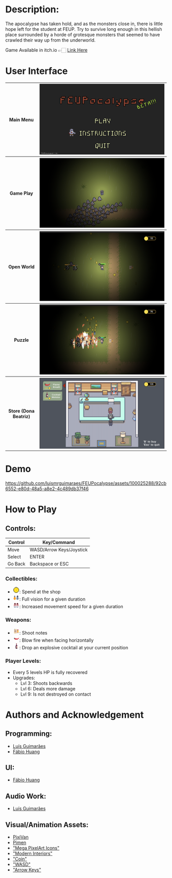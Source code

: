 
# Description:
The apocalypse has taken hold, and as the monsters close in, there is little hope left for the student at FEUP. Try to survive long enough in this hellish place surrounded by a horde of grotesque monsters that seemed to have crawled their way up from the underworld.

Game Available in itch.io 👉🏻 [Link Here](https://hail-seitan.itch.io/feupocalypse)

# User Interface
<table>
   <tr>
    <th>Main Menu</th>
    <th><img src="./img/screenshot_0.png" alt="Main Menu"></th>
  </tr>
  <tr>
    <th>Game Play</th>
    <th><img src="./img/screenshot_1.png" alt="Game Play 1" ></th>
  </tr>
  <tr>
    <th>Open World</th>
    <th><img src="./img/screenshot_2.png" alt="Game Play 2" ></th>
  </tr>
  <tr>
    <th>Puzzle</th>
    <th><img src="./img/screenshot_3.png" alt="Game Play 3" ></th>
  </tr>
  <tr>
    <th>Store (Dona Beatriz)</th>
    <th><img src="./img/screenshot_4.png" alt="Store" ></th>
  </tr>
  
</table>

# Demo
https://github.com/luismrguimaraes/FEUPocalypse/assets/100025288/92cb6552-e80d-48a5-a8e2-4c489db37f46

# How to Play
## Controls:
| Control       | Key/Command            |
|---------------|------------------------|
| Move          | WASD/Arrow Keys/Joystick |
| Select        | ENTER                  |
| Go Back       | Backspace or ESC       |

### Collectibles:
- <img src="./img/coin.png" width="20" height="20">: Spend at the shop
- <img src="./img/light.png" width="20" height="20">: Full vision for a given duration
- <img src="./img/boots.png" width="20" height="20">: Increased movement speed for a given duration

### Weapons:
- <img src="./img/notes.png" width="20" height="20">: Shoot notes
- <img src="./img/flame_breath.png" width="20" height="20">: Blow fire when facing horizontally
- <img src="./img/molotov.png" width="20" height="20">: Drop an explosive cocktail at your current position

### Player Levels:
- Every 5 levels HP is fully recovered
- Upgrades:
  - Lvl 3: Shoots backwards
  - Lvl 6: Deals more damage
  - Lvl 9: Is not destroyed on contact

# Authors and Acknowledgement
## Programming:
- [Luís Guimarães](https://luismrguimaraes.github.io/)
- [Fábio Huang](https://github.com/FabioMiguel2000)
## UI:
- [Fábio Huang](https://github.com/FabioMiguel2000)
## Audio Work:
- [Luís Guimarães](https://luismrguimaraes.github.io/)
## Visual/Animation Assets:
- [PixiVan](https://pixivan.itch.io/)
- [Pimen](https://pimen.itch.io/)
- ["Mega PixelArt Icons"](https://poloviiinkin.itch.io/mega-pixel-art-32x32-px-icons-sprite-sheet)
- ["Modern Interiors"](https://limezu.itch.io/moderninteriors/devlog/244045/free-version-overview-18042021-update)
- ["Coin"](https://www.pixilart.com/art/coin-sprite-sheet-c7f297523ce57fc)
- ["WASD"](http://pixelartmaker.com/art/c0e14b48a37d57f)
- ["Arrow Keys"](http://pixelartmaker.com/art/7efa119103ffc71)
